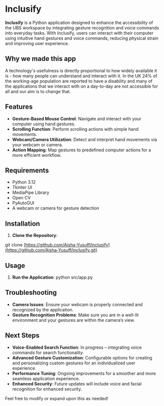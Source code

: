 # Inclusify

**Inclusify** is a Python application designed to enhance the accessibility of the UBS workspace by integrating gesture recognition and voice commands into everyday tasks. With Inclusify, users can interact with their computer using intuitive hand gestures and voice commands, reducing physical strain and improving user experience.

## Why we made this app
A technology's usefulness is directly proportional to how widely available it is - how many people can understand and interact with it. In the UK 24% of the working-age population are reported to have a disability and many of the applications that we interact with on a day-to-day are not accessible for all and our aim is to change that. 


## Features

- **Gesture-Based Mouse Control**: Navigate and interact with your computer using hand gestures.
- **Scrolling Function**: Perform scrolling actions with simple hand movements.
- **Webcam/Camera Utilization**: Detect and interpret hand movements via your webcam or camera.
- **Action Mapping**: Map gestures to predefined computer actions for a more efficient workflow.

## Requirements

- Python 3.12
- Tkinter UI
- MediaPipe Library
- Open CV
- PyAutoGUI
- A webcam or camera for gesture detection

## Installation

1. **Clone the Repository**:

git clone [https://github.com/Aisha-Yusuff/inclusify](https://github.com/Aisha-Yusuff/inclusify.git)

  
## Usage

1. **Run the Application**:
   python src/app.py 


## Troubleshooting

- **Camera Issues**: Ensure your webcam is properly connected and recognized by the application.
- **Gesture Recognition Problems**: Make sure you are in a well-lit environment and your gestures are within the camera’s view.


## Next Steps
- **Voice-Enabled Search Function**: In progress – integrating voice commands for search functionality.
- **Advanced Gesture Customization**: Configurable options for creating and personalizing custom gestures for an individualized user experience.
- **Performance Tuning**: Ongoing improvements for a smoother and more seamless application experience.
- **Enhanced Security**: Future updates will include voice and facial recognition for enhanced security.


Feel free to modify or expand upon this as needed!
